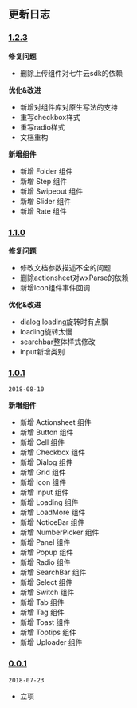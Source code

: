 ## 更新日志

### [1.2.3](https://github.com/Chaunjie/kai-ui/tree/v1.2.0)

**修复问题**

- 删除上传组件对七牛云sdk的依赖

**优化&改进**

- 新增对组件库对原生写法的支持
- 重写checkbox样式
- 重写radio样式
- 文档重构

**新增组件**

- 新增 Folder 组件
- 新增 Step 组件
- 新增 Swipeout 组件
- 新增 Slider 组件
- 新增 Rate 组件


### [1.1.0](https://github.com/Chaunjie/kai-ui/tree/v1.1.0)

**修复问题**

- 修改文档参数描述不全的问题
- 删除actionsheet对wxParse的依赖
- 新增Icon组件事件回调

**优化&改进**

- dialog loading旋转时有点飘
- loading旋转太慢
- searchbar整体样式修改
- input新增类别


### [1.0.1](https://github.com/Chaunjie/kai-ui/tree/v1.0.1)
`2018-08-10`

**新增组件**

- 新增 Actionsheet 组件
- 新增 Button 组件
- 新增 Cell 组件
- 新增 Checkbox 组件
- 新增 Dialog 组件
- 新增 Grid 组件
- 新增 Icon 组件
- 新增 Input 组件
- 新增 Loading 组件
- 新增 LoadMore 组件
- 新增 NoticeBar 组件
- 新增 NumberPicker 组件
- 新增 Panel 组件
- 新增 Popup 组件
- 新增 Radio 组件
- 新增 SearchBar 组件
- 新增 Select 组件
- 新增 Switch 组件
- 新增 Tab 组件
- 新增 Tag 组件
- 新增 Toast 组件
- 新增 Toptips 组件
- 新增 Uploader 组件

### [0.0.1](https://github.com/Chaunjie/kai-ui)
`2018-07-23`

- 立项